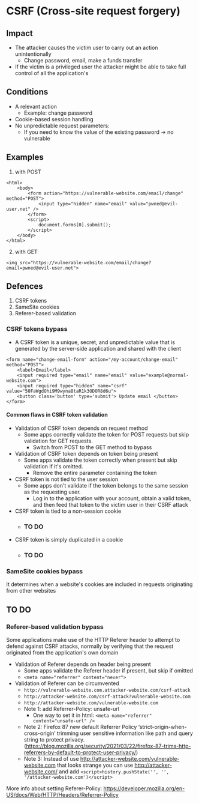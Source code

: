 # CSRF (Cross-site request forgery)

## Impact

* The attacker causes the victim user to carry out an action unintentionally
  * Change password, email, make a funds transfer
* If the victim is a privileged user the attacker might be able to take full control of all the application's

## Conditions

* A relevant action
  * Example: change password
* Cookie-based session handling
* No unpredictable request parameters:
  * If you need to know the value of the existing password -> no vulnerable

## Examples

1. with POST

```
<html>
    <body>
        <form action="https://vulnerable-website.com/email/change" method="POST">
            <input type="hidden" name="email" value="pwned@evil-user.net" />
        </form>
        <script>
            document.forms[0].submit();
        </script>
    </body>
</html>
```

2. with GET

```
<img src="https://vulnerable-website.com/email/change?email=pwned@evil-user.net">
```

## Defences

1. CSRF tokens
2. SameSite cookies
3. Referer-based validation

### CSRF tokens bypass

* A CSRF token is a unique, secret, and unpredictable value that is generated by the server-side application and shared with the client

```
<form name="change-email-form" action="/my-account/change-email" method="POST">
    <label>Email</label>
    <input required type="email" name="email" value="example@normal-website.com">
    <input required type="hidden" name="csrf" value="50FaWgdOhi9M9wyna8taR1k3ODOR8d6u">
    <button class='button' type='submit'> Update email </button>
</form>
```

#### Common flaws in CSRF token validation

* Validation of CSRF token depends on request method
  * Some apps correctly validate the token for POST requests but skip validation for GET requests.
    * Switch from POST to the GET method to bypass
* Validation of CSRF token depends on token being present
  * Some apps validate the token correctly when present but skip validation if it's omitted.
    * Remove the entire parameter containing the token
* CSRF token is not tied to the user session
  * Some apps don't validate if the token belongs to the same session as the requesting user.
    * Log in to the application with your account, obtain a valid token, and then feed that token to the victim user in their CSRF attack
* CSRF token is tied to a non-session cookie
  * ### TO DO
* CSRF token is simply duplicated in a cookie
  * ### TO DO

### SameSite cookies bypass

It determines when a website's cookies are included in requests originating from other websites

## TO DO

### Referer-based validation bypass

Some applications make use of the HTTP Referer header to attempt to defend against CSRF attacks, normally by verifying that the request originated from the application's own domain

* Validation of Referer depends on header being present
  * Some apps validate the Referer header if present, but skip if omitted
  * `<meta name="referrer" content="never">`
* Validation of Referer can be circumvented
  * `http://vulnerable-website.com.attacker-website.com/csrf-attack`
  * `http://attacker-website.com/csrf-attack?vulnerable-website.com`
  * `http://attacker-website.com/vulnerable-website.com`
  * Note 1: add Referrer-Policy: unsafe-url
    * One way to set it in html: `<meta name="referrer" content="unsafe-url" />`
  * Note 2: Firefox 87 new default Referrer Policy ‘strict-origin-when-cross-origin’ trimming user sensitive information like path and query string to protect privacy. (https://blog.mozilla.org/security/2021/03/22/firefox-87-trims-http-referrers-by-default-to-protect-user-privacy/)
  * Note 3: Instead of use http://attacker-website.com/vulnerable-website.com that looks strange you can use http://attacker-website.com/ and add `<script>history.pushState('', '', '/attacker-website.com')</script>`

More info about setting Referer-Policy: https://developer.mozilla.org/en-US/docs/Web/HTTP/Headers/Referrer-Policy
